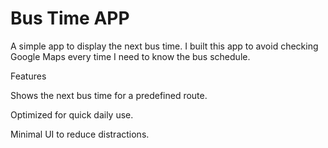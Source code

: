 # Bus Time APP

A simple app to display the next bus time.
I built this app to avoid checking Google Maps every time I need to know the bus schedule.

Features

Shows the next bus time for a predefined route.

Optimized for quick daily use.

Minimal UI to reduce distractions.